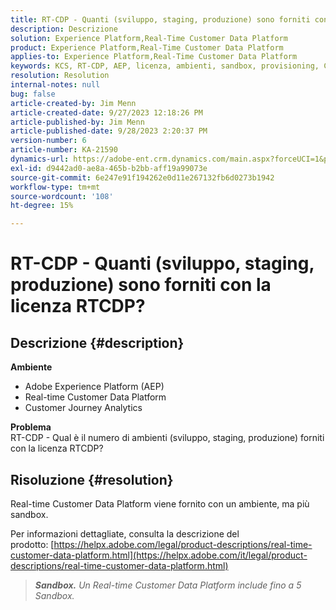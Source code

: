 ```yaml
---
title: RT-CDP - Quanti (sviluppo, staging, produzione) sono forniti con la licenza RTCDP?
description: Descrizione
solution: Experience Platform,Real-Time Customer Data Platform
product: Experience Platform,Real-Time Customer Data Platform
applies-to: Experience Platform,Real-Time Customer Data Platform
keywords: KCS, RT-CDP, AEP, licenza, ambienti, sandbox, provisioning, Customer Journey Analytics, sviluppo, staging, produzione, Adobe Experience Platform
resolution: Resolution
internal-notes: null
bug: false
article-created-by: Jim Menn
article-created-date: 9/27/2023 12:18:26 PM
article-published-by: Jim Menn
article-published-date: 9/28/2023 2:20:37 PM
version-number: 6
article-number: KA-21590
dynamics-url: https://adobe-ent.crm.dynamics.com/main.aspx?forceUCI=1&pagetype=entityrecord&etn=knowledgearticle&id=4ffb62f5-2f5d-ee11-be6f-6045bd006268
exl-id: d9442ad0-ae8a-465b-b2bb-aff19a99073e
source-git-commit: 6e247e91f194262e0d11e267132fb6d0273b1942
workflow-type: tm+mt
source-wordcount: '108'
ht-degree: 15%

---
```


# RT-CDP - Quanti (sviluppo, staging, produzione) sono forniti con la licenza RTCDP?

## Descrizione {#description}

<b>Ambiente</b>
- Adobe Experience Platform (AEP)
- Real-time Customer Data Platform
- Customer Journey Analytics




<b>Problema</b>
<br>RT-CDP - Qual è il numero di ambienti (sviluppo, staging, produzione) forniti con la licenza RTCDP?<br>

## Risoluzione {#resolution}


Real-time Customer Data Platform viene fornito con un ambiente, ma più sandbox.

Per informazioni dettagliate, consulta la descrizione del prodotto: [https://helpx.adobe.com/legal/product-descriptions/real-time-customer-data-platform.html](https://helpx.adobe.com/it/legal/product-descriptions/real-time-customer-data-platform.html)


> <b>*Sandbox.</b> Un Real-time Customer Data Platform include fino a 5 Sandbox.*
